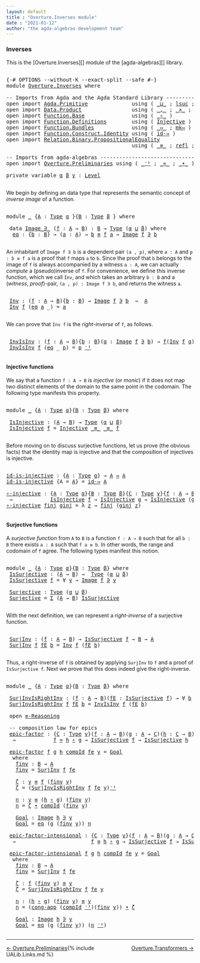 ```yaml
---
layout: default
title : "Overture.Inverses module"
date : "2021-01-12"
author: "the agda-algebras development team"
---
```


### <a id="inverses">Inverses</a>

This is the [Overture.Inverses][] module of the [agda-algebras][] library.
<pre class="Agda">

<a id="250" class="Symbol">{-#</a> <a id="254" class="Keyword">OPTIONS</a> <a id="262" class="Pragma">--without-K</a> <a id="274" class="Pragma">--exact-split</a> <a id="288" class="Pragma">--safe</a> <a id="295" class="Symbol">#-}</a>
<a id="299" class="Keyword">module</a> <a id="306" href="Overture.Inverses.html" class="Module">Overture.Inverses</a> <a id="324" class="Keyword">where</a>

<a id="331" class="Comment">-- Imports from Agda and the Agda Standard Library -------------------------------------------</a>
<a id="426" class="Keyword">open</a> <a id="431" class="Keyword">import</a> <a id="438" href="Agda.Primitive.html" class="Module">Agda.Primitive</a>              <a id="466" class="Keyword">using</a> <a id="472" class="Symbol">(</a> <a id="474" href="Agda.Primitive.html#810" class="Primitive Operator">_⊔_</a> <a id="478" class="Symbol">;</a> <a id="480" href="Agda.Primitive.html#780" class="Primitive">lsuc</a> <a id="485" class="Symbol">;</a> <a id="487" href="Agda.Primitive.html#597" class="Postulate">Level</a> <a id="493" class="Symbol">)</a> <a id="495" class="Keyword">renaming</a> <a id="504" class="Symbol">(</a> <a id="506" href="Agda.Primitive.html#326" class="Primitive">Set</a> <a id="510" class="Symbol">to</a> <a id="513" class="Primitive">Type</a> <a id="518" class="Symbol">)</a>
<a id="520" class="Keyword">open</a> <a id="525" class="Keyword">import</a> <a id="532" href="Data.Product.html" class="Module">Data.Product</a>                <a id="560" class="Keyword">using</a> <a id="566" class="Symbol">(</a> <a id="568" href="Agda.Builtin.Sigma.html#236" class="InductiveConstructor Operator">_,_</a> <a id="572" class="Symbol">;</a> <a id="574" href="Data.Product.html#1167" class="Function Operator">_×_</a> <a id="578" class="Symbol">;</a> <a id="580" href="Agda.Builtin.Sigma.html#166" class="Record">Σ</a> <a id="582" class="Symbol">)</a>
<a id="584" class="Keyword">open</a> <a id="589" class="Keyword">import</a> <a id="596" href="Function.Base.html" class="Module">Function.Base</a>               <a id="624" class="Keyword">using</a> <a id="630" class="Symbol">(</a> <a id="632" href="Function.Base.html#1031" class="Function Operator">_∘_</a> <a id="636" class="Symbol">)</a>
<a id="638" class="Keyword">open</a> <a id="643" class="Keyword">import</a> <a id="650" href="Function.Definitions.html" class="Module">Function.Definitions</a>        <a id="678" class="Keyword">using</a> <a id="684" class="Symbol">(</a> <a id="686" href="Function.Definitions.html#889" class="Function">Injective</a> <a id="696" class="Symbol">)</a>
<a id="698" class="Keyword">open</a> <a id="703" class="Keyword">import</a> <a id="710" href="Function.Bundles.html" class="Module">Function.Bundles</a>            <a id="738" class="Keyword">using</a> <a id="744" class="Symbol">(</a> <a id="746" href="Function.Bundles.html#8289" class="Function Operator">_↣_</a> <a id="750" class="Symbol">;</a> <a id="752" href="Function.Bundles.html#9178" class="Function">mk↣</a> <a id="756" class="Symbol">)</a>
<a id="758" class="Keyword">open</a> <a id="763" class="Keyword">import</a> <a id="770" href="Function.Construct.Identity.html" class="Module">Function.Construct.Identity</a> <a id="798" class="Keyword">using</a> <a id="804" class="Symbol">(</a> <a id="806" href="Function.Construct.Identity.html#3966" class="Function">id-↣</a> <a id="811" class="Symbol">)</a>
<a id="813" class="Keyword">open</a> <a id="818" class="Keyword">import</a> <a id="825" href="Relation.Binary.PropositionalEquality.html" class="Module">Relation.Binary.PropositionalEquality</a>
                                        <a id="903" class="Keyword">using</a> <a id="909" class="Symbol">(</a> <a id="911" href="Agda.Builtin.Equality.html#151" class="Datatype Operator">_≡_</a> <a id="915" class="Symbol">;</a> <a id="917" href="Agda.Builtin.Equality.html#208" class="InductiveConstructor">refl</a> <a id="922" class="Symbol">;</a> <a id="924" class="Keyword">module</a> <a id="931" href="Relation.Binary.PropositionalEquality.Core.html#2708" class="Module">≡-Reasoning</a> <a id="943" class="Symbol">;</a> <a id="945" href="Relation.Binary.PropositionalEquality.Core.html#1461" class="Function">cong-app</a> <a id="954" class="Symbol">)</a>

<a id="957" class="Comment">-- Imports from agda-algebras ----------------------------------------------------------------</a>
<a id="1052" class="Keyword">open</a> <a id="1057" class="Keyword">import</a> <a id="1064" href="Overture.Preliminaries.html" class="Module">Overture.Preliminaries</a> <a id="1087" class="Keyword">using</a> <a id="1093" class="Symbol">(</a> <a id="1095" href="Overture.Preliminaries.html#5082" class="Function Operator">_⁻¹</a> <a id="1099" class="Symbol">;</a> <a id="1101" href="Overture.Preliminaries.html#9541" class="Function Operator">_≈_</a> <a id="1105" class="Symbol">;</a> <a id="1107" href="Overture.Preliminaries.html#5406" class="Function Operator">_∙_</a> <a id="1111" class="Symbol">)</a>

<a id="1114" class="Keyword">private</a> <a id="1122" class="Keyword">variable</a> <a id="1131" href="Overture.Inverses.html#1131" class="Generalizable">α</a> <a id="1133" href="Overture.Inverses.html#1133" class="Generalizable">β</a> <a id="1135" href="Overture.Inverses.html#1135" class="Generalizable">γ</a> <a id="1137" class="Symbol">:</a> <a id="1139" href="Agda.Primitive.html#597" class="Postulate">Level</a>

</pre>
We begin by defining an data type that represents the semantic concept of *inverse image* of a function.
<pre class="Agda">

<a id="1276" class="Keyword">module</a> <a id="1283" href="Overture.Inverses.html#1283" class="Module">_</a> <a id="1285" class="Symbol">{</a><a id="1286" href="Overture.Inverses.html#1286" class="Bound">A</a> <a id="1288" class="Symbol">:</a> <a id="1290" href="Overture.Inverses.html#513" class="Primitive">Type</a> <a id="1295" href="Overture.Inverses.html#1131" class="Generalizable">α</a> <a id="1297" class="Symbol">}{</a><a id="1299" href="Overture.Inverses.html#1299" class="Bound">B</a> <a id="1301" class="Symbol">:</a> <a id="1303" href="Overture.Inverses.html#513" class="Primitive">Type</a> <a id="1308" href="Overture.Inverses.html#1133" class="Generalizable">β</a> <a id="1310" class="Symbol">}</a> <a id="1312" class="Keyword">where</a>

 <a id="1320" class="Keyword">data</a> <a id="1325" href="Overture.Inverses.html#1325" class="Datatype Operator">Image_∋_</a> <a id="1334" class="Symbol">(</a><a id="1335" href="Overture.Inverses.html#1335" class="Bound">f</a> <a id="1337" class="Symbol">:</a> <a id="1339" href="Overture.Inverses.html#1286" class="Bound">A</a> <a id="1341" class="Symbol">→</a> <a id="1343" href="Overture.Inverses.html#1299" class="Bound">B</a><a id="1344" class="Symbol">)</a> <a id="1346" class="Symbol">:</a> <a id="1348" href="Overture.Inverses.html#1299" class="Bound">B</a> <a id="1350" class="Symbol">→</a> <a id="1352" href="Overture.Inverses.html#513" class="Primitive">Type</a> <a id="1357" class="Symbol">(</a><a id="1358" href="Overture.Inverses.html#1295" class="Bound">α</a> <a id="1360" href="Agda.Primitive.html#810" class="Primitive Operator">⊔</a> <a id="1362" href="Overture.Inverses.html#1308" class="Bound">β</a><a id="1363" class="Symbol">)</a> <a id="1365" class="Keyword">where</a>
  <a id="1373" href="Overture.Inverses.html#1373" class="InductiveConstructor">eq</a> <a id="1376" class="Symbol">:</a> <a id="1378" class="Symbol">{</a><a id="1379" href="Overture.Inverses.html#1379" class="Bound">b</a> <a id="1381" class="Symbol">:</a> <a id="1383" href="Overture.Inverses.html#1299" class="Bound">B</a><a id="1384" class="Symbol">}</a> <a id="1386" class="Symbol">→</a> <a id="1388" class="Symbol">(</a><a id="1389" href="Overture.Inverses.html#1389" class="Bound">a</a> <a id="1391" class="Symbol">:</a> <a id="1393" href="Overture.Inverses.html#1286" class="Bound">A</a><a id="1394" class="Symbol">)</a> <a id="1396" class="Symbol">→</a> <a id="1398" href="Overture.Inverses.html#1379" class="Bound">b</a> <a id="1400" href="Agda.Builtin.Equality.html#151" class="Datatype Operator">≡</a> <a id="1402" href="Overture.Inverses.html#1335" class="Bound">f</a> <a id="1404" href="Overture.Inverses.html#1389" class="Bound">a</a> <a id="1406" class="Symbol">→</a> <a id="1408" href="Overture.Inverses.html#1325" class="Datatype Operator">Image</a> <a id="1414" href="Overture.Inverses.html#1335" class="Bound">f</a> <a id="1416" href="Overture.Inverses.html#1325" class="Datatype Operator">∋</a> <a id="1418" href="Overture.Inverses.html#1379" class="Bound">b</a>

</pre>
An inhabitant of `Image f ∋ b` is a dependent pair `(a , p)`, where `a : A` and `p : b ≡ f a` is a proof that `f` maps `a` to `b`.  Since the proof that `b` belongs to the image of `f` is always accompanied by a witness `a : A`, we can actually *compute* a (pseudo)inverse of `f`. For convenience, we define this inverse function, which we call `Inv`, and which takes an arbitrary `b : B` and a (*witness*, *proof*)-pair, `(a , p) : Image f ∋ b`, and returns the witness `a`.
<pre class="Agda">

 <a id="1923" href="Overture.Inverses.html#1923" class="Function">Inv</a> <a id="1927" class="Symbol">:</a> <a id="1929" class="Symbol">(</a><a id="1930" href="Overture.Inverses.html#1930" class="Bound">f</a> <a id="1932" class="Symbol">:</a> <a id="1934" href="Overture.Inverses.html#1286" class="Bound">A</a> <a id="1936" class="Symbol">→</a> <a id="1938" href="Overture.Inverses.html#1299" class="Bound">B</a><a id="1939" class="Symbol">){</a><a id="1941" href="Overture.Inverses.html#1941" class="Bound">b</a> <a id="1943" class="Symbol">:</a> <a id="1945" href="Overture.Inverses.html#1299" class="Bound">B</a><a id="1946" class="Symbol">}</a> <a id="1948" class="Symbol">→</a> <a id="1950" href="Overture.Inverses.html#1325" class="Datatype Operator">Image</a> <a id="1956" href="Overture.Inverses.html#1930" class="Bound">f</a> <a id="1958" href="Overture.Inverses.html#1325" class="Datatype Operator">∋</a> <a id="1960" href="Overture.Inverses.html#1941" class="Bound">b</a>  <a id="1963" class="Symbol">→</a>  <a id="1966" href="Overture.Inverses.html#1286" class="Bound">A</a>
 <a id="1969" href="Overture.Inverses.html#1923" class="Function">Inv</a> <a id="1973" href="Overture.Inverses.html#1973" class="Bound">f</a> <a id="1975" class="Symbol">(</a><a id="1976" href="Overture.Inverses.html#1373" class="InductiveConstructor">eq</a> <a id="1979" href="Overture.Inverses.html#1979" class="Bound">a</a> <a id="1981" class="Symbol">_)</a> <a id="1984" class="Symbol">=</a> <a id="1986" href="Overture.Inverses.html#1979" class="Bound">a</a>

</pre>
We can prove that `Inv f` is the *right-inverse* of `f`, as follows.
<pre class="Agda">

 <a id="2084" href="Overture.Inverses.html#2084" class="Function">InvIsInv</a> <a id="2093" class="Symbol">:</a> <a id="2095" class="Symbol">(</a><a id="2096" href="Overture.Inverses.html#2096" class="Bound">f</a> <a id="2098" class="Symbol">:</a> <a id="2100" href="Overture.Inverses.html#1286" class="Bound">A</a> <a id="2102" class="Symbol">→</a> <a id="2104" href="Overture.Inverses.html#1299" class="Bound">B</a><a id="2105" class="Symbol">){</a><a id="2107" href="Overture.Inverses.html#2107" class="Bound">b</a> <a id="2109" class="Symbol">:</a> <a id="2111" href="Overture.Inverses.html#1299" class="Bound">B</a><a id="2112" class="Symbol">}(</a><a id="2114" href="Overture.Inverses.html#2114" class="Bound">q</a> <a id="2116" class="Symbol">:</a> <a id="2118" href="Overture.Inverses.html#1325" class="Datatype Operator">Image</a> <a id="2124" href="Overture.Inverses.html#2096" class="Bound">f</a> <a id="2126" href="Overture.Inverses.html#1325" class="Datatype Operator">∋</a> <a id="2128" href="Overture.Inverses.html#2107" class="Bound">b</a><a id="2129" class="Symbol">)</a> <a id="2131" class="Symbol">→</a> <a id="2133" href="Overture.Inverses.html#2096" class="Bound">f</a><a id="2134" class="Symbol">(</a><a id="2135" href="Overture.Inverses.html#1923" class="Function">Inv</a> <a id="2139" href="Overture.Inverses.html#2096" class="Bound">f</a> <a id="2141" href="Overture.Inverses.html#2114" class="Bound">q</a><a id="2142" class="Symbol">)</a> <a id="2144" href="Agda.Builtin.Equality.html#151" class="Datatype Operator">≡</a> <a id="2146" href="Overture.Inverses.html#2107" class="Bound">b</a>
 <a id="2149" href="Overture.Inverses.html#2084" class="Function">InvIsInv</a> <a id="2158" href="Overture.Inverses.html#2158" class="Bound">f</a> <a id="2160" class="Symbol">(</a><a id="2161" href="Overture.Inverses.html#1373" class="InductiveConstructor">eq</a> <a id="2164" class="Symbol">_</a> <a id="2166" href="Overture.Inverses.html#2166" class="Bound">p</a><a id="2167" class="Symbol">)</a> <a id="2169" class="Symbol">=</a> <a id="2171" href="Overture.Inverses.html#2166" class="Bound">p</a> <a id="2173" href="Overture.Preliminaries.html#5082" class="Function Operator">⁻¹</a>

</pre>


#### <a id="injective-functions">Injective functions</a>

We say that a function `f : A → B` is *injective* (or *monic*) if it does not map two distinct elements of the domain to the same point in the codomain. The following type manifests this property.
<pre class="Agda">

<a id="2459" class="Keyword">module</a> <a id="2466" href="Overture.Inverses.html#2466" class="Module">_</a> <a id="2468" class="Symbol">{</a><a id="2469" href="Overture.Inverses.html#2469" class="Bound">A</a> <a id="2471" class="Symbol">:</a> <a id="2473" href="Overture.Inverses.html#513" class="Primitive">Type</a> <a id="2478" href="Overture.Inverses.html#1131" class="Generalizable">α</a><a id="2479" class="Symbol">}{</a><a id="2481" href="Overture.Inverses.html#2481" class="Bound">B</a> <a id="2483" class="Symbol">:</a> <a id="2485" href="Overture.Inverses.html#513" class="Primitive">Type</a> <a id="2490" href="Overture.Inverses.html#1133" class="Generalizable">β</a><a id="2491" class="Symbol">}</a> <a id="2493" class="Keyword">where</a>

 <a id="2501" href="Overture.Inverses.html#2501" class="Function">IsInjective</a> <a id="2513" class="Symbol">:</a> <a id="2515" class="Symbol">(</a><a id="2516" href="Overture.Inverses.html#2469" class="Bound">A</a> <a id="2518" class="Symbol">→</a> <a id="2520" href="Overture.Inverses.html#2481" class="Bound">B</a><a id="2521" class="Symbol">)</a> <a id="2523" class="Symbol">→</a> <a id="2525" href="Overture.Inverses.html#513" class="Primitive">Type</a> <a id="2530" class="Symbol">(</a><a id="2531" href="Overture.Inverses.html#2478" class="Bound">α</a> <a id="2533" href="Agda.Primitive.html#810" class="Primitive Operator">⊔</a> <a id="2535" href="Overture.Inverses.html#2490" class="Bound">β</a><a id="2536" class="Symbol">)</a>
 <a id="2539" href="Overture.Inverses.html#2501" class="Function">IsInjective</a> <a id="2551" href="Overture.Inverses.html#2551" class="Bound">f</a> <a id="2553" class="Symbol">=</a> <a id="2555" href="Function.Definitions.html#889" class="Function">Injective</a> <a id="2565" href="Agda.Builtin.Equality.html#151" class="Datatype Operator">_≡_</a> <a id="2569" href="Agda.Builtin.Equality.html#151" class="Datatype Operator">_≡_</a> <a id="2573" href="Overture.Inverses.html#2551" class="Bound">f</a>

</pre>
Before moving on to discuss surjective functions, let us prove (the obvious facts) that the identity map is injective and that the composition of injectives is injective.
<pre class="Agda">

<a id="id-is-injective"></a><a id="2772" href="Overture.Inverses.html#2772" class="Function">id-is-injective</a> <a id="2788" class="Symbol">:</a> <a id="2790" class="Symbol">{</a><a id="2791" href="Overture.Inverses.html#2791" class="Bound">A</a> <a id="2793" class="Symbol">:</a> <a id="2795" href="Overture.Inverses.html#513" class="Primitive">Type</a> <a id="2800" href="Overture.Inverses.html#1131" class="Generalizable">α</a><a id="2801" class="Symbol">}</a> <a id="2803" class="Symbol">→</a> <a id="2805" href="Overture.Inverses.html#2791" class="Bound">A</a> <a id="2807" href="Function.Bundles.html#8289" class="Function Operator">↣</a> <a id="2809" href="Overture.Inverses.html#2791" class="Bound">A</a>
<a id="2811" href="Overture.Inverses.html#2772" class="Function">id-is-injective</a> <a id="2827" class="Symbol">{</a><a id="2828" class="Argument">A</a> <a id="2830" class="Symbol">=</a> <a id="2832" href="Overture.Inverses.html#2832" class="Bound">A</a><a id="2833" class="Symbol">}</a> <a id="2835" class="Symbol">=</a> <a id="2837" href="Function.Construct.Identity.html#3966" class="Function">id-↣</a> <a id="2842" href="Overture.Inverses.html#2832" class="Bound">A</a>

<a id="∘-injective"></a><a id="2845" href="Overture.Inverses.html#2845" class="Function">∘-injective</a> <a id="2857" class="Symbol">:</a> <a id="2859" class="Symbol">{</a><a id="2860" href="Overture.Inverses.html#2860" class="Bound">A</a> <a id="2862" class="Symbol">:</a> <a id="2864" href="Overture.Inverses.html#513" class="Primitive">Type</a> <a id="2869" href="Overture.Inverses.html#1131" class="Generalizable">α</a><a id="2870" class="Symbol">}{</a><a id="2872" href="Overture.Inverses.html#2872" class="Bound">B</a> <a id="2874" class="Symbol">:</a> <a id="2876" href="Overture.Inverses.html#513" class="Primitive">Type</a> <a id="2881" href="Overture.Inverses.html#1133" class="Generalizable">β</a><a id="2882" class="Symbol">}{</a><a id="2884" href="Overture.Inverses.html#2884" class="Bound">C</a> <a id="2886" class="Symbol">:</a> <a id="2888" href="Overture.Inverses.html#513" class="Primitive">Type</a> <a id="2893" href="Overture.Inverses.html#1135" class="Generalizable">γ</a><a id="2894" class="Symbol">}{</a><a id="2896" href="Overture.Inverses.html#2896" class="Bound">f</a> <a id="2898" class="Symbol">:</a> <a id="2900" href="Overture.Inverses.html#2860" class="Bound">A</a> <a id="2902" class="Symbol">→</a> <a id="2904" href="Overture.Inverses.html#2872" class="Bound">B</a><a id="2905" class="Symbol">}{</a><a id="2907" href="Overture.Inverses.html#2907" class="Bound">g</a> <a id="2909" class="Symbol">:</a> <a id="2911" href="Overture.Inverses.html#2872" class="Bound">B</a> <a id="2913" class="Symbol">→</a> <a id="2915" href="Overture.Inverses.html#2884" class="Bound">C</a><a id="2916" class="Symbol">}</a>
 <a id="2919" class="Symbol">→</a>            <a id="2932" href="Overture.Inverses.html#2501" class="Function">IsInjective</a> <a id="2944" href="Overture.Inverses.html#2896" class="Bound">f</a> <a id="2946" class="Symbol">→</a> <a id="2948" href="Overture.Inverses.html#2501" class="Function">IsInjective</a> <a id="2960" href="Overture.Inverses.html#2907" class="Bound">g</a> <a id="2962" class="Symbol">→</a> <a id="2964" href="Overture.Inverses.html#2501" class="Function">IsInjective</a> <a id="2976" class="Symbol">(</a><a id="2977" href="Overture.Inverses.html#2907" class="Bound">g</a> <a id="2979" href="Function.Base.html#1031" class="Function Operator">∘</a> <a id="2981" href="Overture.Inverses.html#2896" class="Bound">f</a><a id="2982" class="Symbol">)</a>
<a id="2984" href="Overture.Inverses.html#2845" class="Function">∘-injective</a> <a id="2996" href="Overture.Inverses.html#2996" class="Bound">finj</a> <a id="3001" href="Overture.Inverses.html#3001" class="Bound">ginj</a> <a id="3006" class="Symbol">=</a> <a id="3008" class="Symbol">λ</a> <a id="3010" href="Overture.Inverses.html#3010" class="Bound">z</a> <a id="3012" class="Symbol">→</a> <a id="3014" href="Overture.Inverses.html#2996" class="Bound">finj</a> <a id="3019" class="Symbol">(</a><a id="3020" href="Overture.Inverses.html#3001" class="Bound">ginj</a> <a id="3025" href="Overture.Inverses.html#3010" class="Bound">z</a><a id="3026" class="Symbol">)</a>

</pre>



#### <a id="epics">Surjective functions</a>

A *surjective function* from `A` to `B` is a function `f : A → B` such that for all `b : B` there exists `a : A` such that `f a ≡ b`.  In other words, the range and codomain of `f` agree.  The following types manifest this notion.
<pre class="Agda">

<a id="3333" class="Keyword">module</a> <a id="3340" href="Overture.Inverses.html#3340" class="Module">_</a> <a id="3342" class="Symbol">{</a><a id="3343" href="Overture.Inverses.html#3343" class="Bound">A</a> <a id="3345" class="Symbol">:</a> <a id="3347" href="Overture.Inverses.html#513" class="Primitive">Type</a> <a id="3352" href="Overture.Inverses.html#1131" class="Generalizable">α</a><a id="3353" class="Symbol">}{</a><a id="3355" href="Overture.Inverses.html#3355" class="Bound">B</a> <a id="3357" class="Symbol">:</a> <a id="3359" href="Overture.Inverses.html#513" class="Primitive">Type</a> <a id="3364" href="Overture.Inverses.html#1133" class="Generalizable">β</a><a id="3365" class="Symbol">}</a> <a id="3367" class="Keyword">where</a>
 <a id="3374" href="Overture.Inverses.html#3374" class="Function">IsSurjective</a> <a id="3387" class="Symbol">:</a> <a id="3389" class="Symbol">(</a><a id="3390" href="Overture.Inverses.html#3343" class="Bound">A</a> <a id="3392" class="Symbol">→</a> <a id="3394" href="Overture.Inverses.html#3355" class="Bound">B</a><a id="3395" class="Symbol">)</a> <a id="3397" class="Symbol">→</a>  <a id="3400" href="Overture.Inverses.html#513" class="Primitive">Type</a> <a id="3405" class="Symbol">(</a><a id="3406" href="Overture.Inverses.html#3352" class="Bound">α</a> <a id="3408" href="Agda.Primitive.html#810" class="Primitive Operator">⊔</a> <a id="3410" href="Overture.Inverses.html#3364" class="Bound">β</a><a id="3411" class="Symbol">)</a>
 <a id="3414" href="Overture.Inverses.html#3374" class="Function">IsSurjective</a> <a id="3427" href="Overture.Inverses.html#3427" class="Bound">f</a> <a id="3429" class="Symbol">=</a> <a id="3431" class="Symbol">∀</a> <a id="3433" href="Overture.Inverses.html#3433" class="Bound">y</a> <a id="3435" class="Symbol">→</a> <a id="3437" href="Overture.Inverses.html#1325" class="Datatype Operator">Image</a> <a id="3443" href="Overture.Inverses.html#3427" class="Bound">f</a> <a id="3445" href="Overture.Inverses.html#1325" class="Datatype Operator">∋</a> <a id="3447" href="Overture.Inverses.html#3433" class="Bound">y</a>

 <a id="3451" href="Overture.Inverses.html#3451" class="Function">Surjective</a> <a id="3462" class="Symbol">:</a> <a id="3464" href="Overture.Inverses.html#513" class="Primitive">Type</a> <a id="3469" class="Symbol">(</a><a id="3470" href="Overture.Inverses.html#3352" class="Bound">α</a> <a id="3472" href="Agda.Primitive.html#810" class="Primitive Operator">⊔</a> <a id="3474" href="Overture.Inverses.html#3364" class="Bound">β</a><a id="3475" class="Symbol">)</a>
 <a id="3478" href="Overture.Inverses.html#3451" class="Function">Surjective</a> <a id="3489" class="Symbol">=</a> <a id="3491" href="Agda.Builtin.Sigma.html#166" class="Record">Σ</a> <a id="3493" class="Symbol">(</a><a id="3494" href="Overture.Inverses.html#3343" class="Bound">A</a> <a id="3496" class="Symbol">→</a> <a id="3498" href="Overture.Inverses.html#3355" class="Bound">B</a><a id="3499" class="Symbol">)</a> <a id="3501" href="Overture.Inverses.html#3374" class="Function">IsSurjective</a>

</pre>
With the next definition, we can represent a *right-inverse* of a surjective function.
<pre class="Agda">

 <a id="3628" href="Overture.Inverses.html#3628" class="Function">SurjInv</a> <a id="3636" class="Symbol">:</a> <a id="3638" class="Symbol">(</a><a id="3639" href="Overture.Inverses.html#3639" class="Bound">f</a> <a id="3641" class="Symbol">:</a> <a id="3643" href="Overture.Inverses.html#3343" class="Bound">A</a> <a id="3645" class="Symbol">→</a> <a id="3647" href="Overture.Inverses.html#3355" class="Bound">B</a><a id="3648" class="Symbol">)</a> <a id="3650" class="Symbol">→</a> <a id="3652" href="Overture.Inverses.html#3374" class="Function">IsSurjective</a> <a id="3665" href="Overture.Inverses.html#3639" class="Bound">f</a> <a id="3667" class="Symbol">→</a> <a id="3669" href="Overture.Inverses.html#3355" class="Bound">B</a> <a id="3671" class="Symbol">→</a> <a id="3673" href="Overture.Inverses.html#3343" class="Bound">A</a>
 <a id="3676" href="Overture.Inverses.html#3628" class="Function">SurjInv</a> <a id="3684" href="Overture.Inverses.html#3684" class="Bound">f</a> <a id="3686" href="Overture.Inverses.html#3686" class="Bound">fE</a> <a id="3689" href="Overture.Inverses.html#3689" class="Bound">b</a> <a id="3691" class="Symbol">=</a> <a id="3693" href="Overture.Inverses.html#1923" class="Function">Inv</a> <a id="3697" href="Overture.Inverses.html#3684" class="Bound">f</a> <a id="3699" class="Symbol">(</a><a id="3700" href="Overture.Inverses.html#3686" class="Bound">fE</a> <a id="3703" href="Overture.Inverses.html#3689" class="Bound">b</a><a id="3704" class="Symbol">)</a>

</pre>
Thus, a right-inverse of `f` is obtained by applying `SurjInv` to `f` and a proof of `IsSurjective f`.  Next we prove that this does indeed give the right-inverse.
<pre class="Agda">

<a id="3896" class="Keyword">module</a> <a id="3903" href="Overture.Inverses.html#3903" class="Module">_</a> <a id="3905" class="Symbol">{</a><a id="3906" href="Overture.Inverses.html#3906" class="Bound">A</a> <a id="3908" class="Symbol">:</a> <a id="3910" href="Overture.Inverses.html#513" class="Primitive">Type</a> <a id="3915" href="Overture.Inverses.html#1131" class="Generalizable">α</a><a id="3916" class="Symbol">}{</a><a id="3918" href="Overture.Inverses.html#3918" class="Bound">B</a> <a id="3920" class="Symbol">:</a> <a id="3922" href="Overture.Inverses.html#513" class="Primitive">Type</a> <a id="3927" href="Overture.Inverses.html#1133" class="Generalizable">β</a><a id="3928" class="Symbol">}</a> <a id="3930" class="Keyword">where</a>

 <a id="3938" href="Overture.Inverses.html#3938" class="Function">SurjInvIsRightInv</a> <a id="3956" class="Symbol">:</a> <a id="3958" class="Symbol">(</a><a id="3959" href="Overture.Inverses.html#3959" class="Bound">f</a> <a id="3961" class="Symbol">:</a> <a id="3963" href="Overture.Inverses.html#3906" class="Bound">A</a> <a id="3965" class="Symbol">→</a> <a id="3967" href="Overture.Inverses.html#3918" class="Bound">B</a><a id="3968" class="Symbol">)(</a><a id="3970" href="Overture.Inverses.html#3970" class="Bound">fE</a> <a id="3973" class="Symbol">:</a> <a id="3975" href="Overture.Inverses.html#3374" class="Function">IsSurjective</a> <a id="3988" href="Overture.Inverses.html#3959" class="Bound">f</a><a id="3989" class="Symbol">)</a> <a id="3991" class="Symbol">→</a> <a id="3993" class="Symbol">∀</a> <a id="3995" href="Overture.Inverses.html#3995" class="Bound">b</a> <a id="3997" class="Symbol">→</a> <a id="3999" href="Overture.Inverses.html#3959" class="Bound">f</a> <a id="4001" class="Symbol">((</a><a id="4003" href="Overture.Inverses.html#3628" class="Function">SurjInv</a> <a id="4011" href="Overture.Inverses.html#3959" class="Bound">f</a> <a id="4013" href="Overture.Inverses.html#3970" class="Bound">fE</a><a id="4015" class="Symbol">)</a> <a id="4017" href="Overture.Inverses.html#3995" class="Bound">b</a><a id="4018" class="Symbol">)</a> <a id="4020" href="Agda.Builtin.Equality.html#151" class="Datatype Operator">≡</a> <a id="4022" href="Overture.Inverses.html#3995" class="Bound">b</a>
 <a id="4025" href="Overture.Inverses.html#3938" class="Function">SurjInvIsRightInv</a> <a id="4043" href="Overture.Inverses.html#4043" class="Bound">f</a> <a id="4045" href="Overture.Inverses.html#4045" class="Bound">fE</a> <a id="4048" href="Overture.Inverses.html#4048" class="Bound">b</a> <a id="4050" class="Symbol">=</a> <a id="4052" href="Overture.Inverses.html#2084" class="Function">InvIsInv</a> <a id="4061" href="Overture.Inverses.html#4043" class="Bound">f</a> <a id="4063" class="Symbol">(</a><a id="4064" href="Overture.Inverses.html#4045" class="Bound">fE</a> <a id="4067" href="Overture.Inverses.html#4048" class="Bound">b</a><a id="4068" class="Symbol">)</a>

 <a id="4072" class="Keyword">open</a> <a id="4077" href="Relation.Binary.PropositionalEquality.Core.html#2708" class="Module">≡-Reasoning</a>

 <a id="4091" class="Comment">-- composition law for epics</a>
 <a id="4121" href="Overture.Inverses.html#4121" class="Function">epic-factor</a> <a id="4133" class="Symbol">:</a> <a id="4135" class="Symbol">{</a><a id="4136" href="Overture.Inverses.html#4136" class="Bound">C</a> <a id="4138" class="Symbol">:</a> <a id="4140" href="Overture.Inverses.html#513" class="Primitive">Type</a> <a id="4145" href="Overture.Inverses.html#1135" class="Generalizable">γ</a><a id="4146" class="Symbol">}(</a><a id="4148" href="Overture.Inverses.html#4148" class="Bound">f</a> <a id="4150" class="Symbol">:</a> <a id="4152" href="Overture.Inverses.html#3906" class="Bound">A</a> <a id="4154" class="Symbol">→</a> <a id="4156" href="Overture.Inverses.html#3918" class="Bound">B</a><a id="4157" class="Symbol">)(</a><a id="4159" href="Overture.Inverses.html#4159" class="Bound">g</a> <a id="4161" class="Symbol">:</a> <a id="4163" href="Overture.Inverses.html#3906" class="Bound">A</a> <a id="4165" class="Symbol">→</a> <a id="4167" href="Overture.Inverses.html#4136" class="Bound">C</a><a id="4168" class="Symbol">)(</a><a id="4170" href="Overture.Inverses.html#4170" class="Bound">h</a> <a id="4172" class="Symbol">:</a> <a id="4174" href="Overture.Inverses.html#4136" class="Bound">C</a> <a id="4176" class="Symbol">→</a> <a id="4178" href="Overture.Inverses.html#3918" class="Bound">B</a><a id="4179" class="Symbol">)</a>
  <a id="4183" class="Symbol">→</a>            <a id="4196" href="Overture.Inverses.html#4148" class="Bound">f</a> <a id="4198" href="Overture.Preliminaries.html#9541" class="Function Operator">≈</a> <a id="4200" href="Overture.Inverses.html#4170" class="Bound">h</a> <a id="4202" href="Function.Base.html#1031" class="Function Operator">∘</a> <a id="4204" href="Overture.Inverses.html#4159" class="Bound">g</a> <a id="4206" class="Symbol">→</a> <a id="4208" href="Overture.Inverses.html#3374" class="Function">IsSurjective</a> <a id="4221" href="Overture.Inverses.html#4148" class="Bound">f</a> <a id="4223" class="Symbol">→</a> <a id="4225" href="Overture.Inverses.html#3374" class="Function">IsSurjective</a> <a id="4238" href="Overture.Inverses.html#4170" class="Bound">h</a>

 <a id="4242" href="Overture.Inverses.html#4121" class="Function">epic-factor</a> <a id="4254" href="Overture.Inverses.html#4254" class="Bound">f</a> <a id="4256" href="Overture.Inverses.html#4256" class="Bound">g</a> <a id="4258" href="Overture.Inverses.html#4258" class="Bound">h</a> <a id="4260" href="Overture.Inverses.html#4260" class="Bound">compId</a> <a id="4267" href="Overture.Inverses.html#4267" class="Bound">fe</a> <a id="4270" href="Overture.Inverses.html#4270" class="Bound">y</a> <a id="4272" class="Symbol">=</a> <a id="4274" href="Overture.Inverses.html#4445" class="Function">Goal</a>
  <a id="4281" class="Keyword">where</a>
   <a id="4290" href="Overture.Inverses.html#4290" class="Function">finv</a> <a id="4295" class="Symbol">:</a> <a id="4297" href="Overture.Inverses.html#3918" class="Bound">B</a> <a id="4299" class="Symbol">→</a> <a id="4301" href="Overture.Inverses.html#3906" class="Bound">A</a>
   <a id="4306" href="Overture.Inverses.html#4290" class="Function">finv</a> <a id="4311" class="Symbol">=</a> <a id="4313" href="Overture.Inverses.html#3628" class="Function">SurjInv</a> <a id="4321" href="Overture.Inverses.html#4254" class="Bound">f</a> <a id="4323" href="Overture.Inverses.html#4267" class="Bound">fe</a>

   <a id="4330" href="Overture.Inverses.html#4330" class="Function">ζ</a> <a id="4332" class="Symbol">:</a> <a id="4334" href="Overture.Inverses.html#4270" class="Bound">y</a> <a id="4336" href="Agda.Builtin.Equality.html#151" class="Datatype Operator">≡</a> <a id="4338" href="Overture.Inverses.html#4254" class="Bound">f</a> <a id="4340" class="Symbol">(</a><a id="4341" href="Overture.Inverses.html#4290" class="Function">finv</a> <a id="4346" href="Overture.Inverses.html#4270" class="Bound">y</a><a id="4347" class="Symbol">)</a>
   <a id="4352" href="Overture.Inverses.html#4330" class="Function">ζ</a> <a id="4354" class="Symbol">=</a> <a id="4356" class="Symbol">(</a><a id="4357" href="Overture.Inverses.html#3938" class="Function">SurjInvIsRightInv</a> <a id="4375" href="Overture.Inverses.html#4254" class="Bound">f</a> <a id="4377" href="Overture.Inverses.html#4267" class="Bound">fe</a> <a id="4380" href="Overture.Inverses.html#4270" class="Bound">y</a><a id="4381" class="Symbol">)</a><a id="4382" href="Overture.Preliminaries.html#5082" class="Function Operator">⁻¹</a>

   <a id="4389" href="Overture.Inverses.html#4389" class="Function">η</a> <a id="4391" class="Symbol">:</a> <a id="4393" href="Overture.Inverses.html#4270" class="Bound">y</a> <a id="4395" href="Agda.Builtin.Equality.html#151" class="Datatype Operator">≡</a> <a id="4397" class="Symbol">(</a><a id="4398" href="Overture.Inverses.html#4258" class="Bound">h</a> <a id="4400" href="Function.Base.html#1031" class="Function Operator">∘</a> <a id="4402" href="Overture.Inverses.html#4256" class="Bound">g</a><a id="4403" class="Symbol">)</a> <a id="4405" class="Symbol">(</a><a id="4406" href="Overture.Inverses.html#4290" class="Function">finv</a> <a id="4411" href="Overture.Inverses.html#4270" class="Bound">y</a><a id="4412" class="Symbol">)</a>
   <a id="4417" href="Overture.Inverses.html#4389" class="Function">η</a> <a id="4419" class="Symbol">=</a> <a id="4421" href="Overture.Inverses.html#4330" class="Function">ζ</a> <a id="4423" href="Overture.Preliminaries.html#5406" class="Function Operator">∙</a> <a id="4425" href="Overture.Inverses.html#4260" class="Bound">compId</a> <a id="4432" class="Symbol">(</a><a id="4433" href="Overture.Inverses.html#4290" class="Function">finv</a> <a id="4438" href="Overture.Inverses.html#4270" class="Bound">y</a><a id="4439" class="Symbol">)</a>

   <a id="4445" href="Overture.Inverses.html#4445" class="Function">Goal</a> <a id="4450" class="Symbol">:</a> <a id="4452" href="Overture.Inverses.html#1325" class="Datatype Operator">Image</a> <a id="4458" href="Overture.Inverses.html#4258" class="Bound">h</a> <a id="4460" href="Overture.Inverses.html#1325" class="Datatype Operator">∋</a> <a id="4462" href="Overture.Inverses.html#4270" class="Bound">y</a>
   <a id="4467" href="Overture.Inverses.html#4445" class="Function">Goal</a> <a id="4472" class="Symbol">=</a> <a id="4474" href="Overture.Inverses.html#1373" class="InductiveConstructor">eq</a> <a id="4477" class="Symbol">(</a><a id="4478" href="Overture.Inverses.html#4256" class="Bound">g</a> <a id="4480" class="Symbol">(</a><a id="4481" href="Overture.Inverses.html#4290" class="Function">finv</a> <a id="4486" href="Overture.Inverses.html#4270" class="Bound">y</a><a id="4487" class="Symbol">))</a> <a id="4490" href="Overture.Inverses.html#4389" class="Function">η</a>

 <a id="4494" href="Overture.Inverses.html#4494" class="Function">epic-factor-intensional</a> <a id="4518" class="Symbol">:</a> <a id="4520" class="Symbol">{</a><a id="4521" href="Overture.Inverses.html#4521" class="Bound">C</a> <a id="4523" class="Symbol">:</a> <a id="4525" href="Overture.Inverses.html#513" class="Primitive">Type</a> <a id="4530" href="Overture.Inverses.html#1135" class="Generalizable">γ</a><a id="4531" class="Symbol">}(</a><a id="4533" href="Overture.Inverses.html#4533" class="Bound">f</a> <a id="4535" class="Symbol">:</a> <a id="4537" href="Overture.Inverses.html#3906" class="Bound">A</a> <a id="4539" class="Symbol">→</a> <a id="4541" href="Overture.Inverses.html#3918" class="Bound">B</a><a id="4542" class="Symbol">)(</a><a id="4544" href="Overture.Inverses.html#4544" class="Bound">g</a> <a id="4546" class="Symbol">:</a> <a id="4548" href="Overture.Inverses.html#3906" class="Bound">A</a> <a id="4550" class="Symbol">→</a> <a id="4552" href="Overture.Inverses.html#4521" class="Bound">C</a><a id="4553" class="Symbol">)(</a><a id="4555" href="Overture.Inverses.html#4555" class="Bound">h</a> <a id="4557" class="Symbol">:</a> <a id="4559" href="Overture.Inverses.html#4521" class="Bound">C</a> <a id="4561" class="Symbol">→</a> <a id="4563" href="Overture.Inverses.html#3918" class="Bound">B</a><a id="4564" class="Symbol">)</a>
  <a id="4568" class="Symbol">→</a>                        <a id="4593" href="Overture.Inverses.html#4533" class="Bound">f</a> <a id="4595" href="Agda.Builtin.Equality.html#151" class="Datatype Operator">≡</a> <a id="4597" href="Overture.Inverses.html#4555" class="Bound">h</a> <a id="4599" href="Function.Base.html#1031" class="Function Operator">∘</a> <a id="4601" href="Overture.Inverses.html#4544" class="Bound">g</a> <a id="4603" class="Symbol">→</a> <a id="4605" href="Overture.Inverses.html#3374" class="Function">IsSurjective</a> <a id="4618" href="Overture.Inverses.html#4533" class="Bound">f</a> <a id="4620" class="Symbol">→</a> <a id="4622" href="Overture.Inverses.html#3374" class="Function">IsSurjective</a> <a id="4635" href="Overture.Inverses.html#4555" class="Bound">h</a>

 <a id="4639" href="Overture.Inverses.html#4494" class="Function">epic-factor-intensional</a> <a id="4663" href="Overture.Inverses.html#4663" class="Bound">f</a> <a id="4665" href="Overture.Inverses.html#4665" class="Bound">g</a> <a id="4667" href="Overture.Inverses.html#4667" class="Bound">h</a> <a id="4669" href="Overture.Inverses.html#4669" class="Bound">compId</a> <a id="4676" href="Overture.Inverses.html#4676" class="Bound">fe</a> <a id="4679" href="Overture.Inverses.html#4679" class="Bound">y</a> <a id="4681" class="Symbol">=</a> <a id="4683" href="Overture.Inverses.html#4865" class="Function">Goal</a>
  <a id="4690" class="Keyword">where</a>
   <a id="4699" href="Overture.Inverses.html#4699" class="Function">finv</a> <a id="4704" class="Symbol">:</a> <a id="4706" href="Overture.Inverses.html#3918" class="Bound">B</a> <a id="4708" class="Symbol">→</a> <a id="4710" href="Overture.Inverses.html#3906" class="Bound">A</a>
   <a id="4715" href="Overture.Inverses.html#4699" class="Function">finv</a> <a id="4720" class="Symbol">=</a> <a id="4722" href="Overture.Inverses.html#3628" class="Function">SurjInv</a> <a id="4730" href="Overture.Inverses.html#4663" class="Bound">f</a> <a id="4732" href="Overture.Inverses.html#4676" class="Bound">fe</a>

   <a id="4739" href="Overture.Inverses.html#4739" class="Function">ζ</a> <a id="4741" class="Symbol">:</a> <a id="4743" href="Overture.Inverses.html#4663" class="Bound">f</a> <a id="4745" class="Symbol">(</a><a id="4746" href="Overture.Inverses.html#4699" class="Function">finv</a> <a id="4751" href="Overture.Inverses.html#4679" class="Bound">y</a><a id="4752" class="Symbol">)</a> <a id="4754" href="Agda.Builtin.Equality.html#151" class="Datatype Operator">≡</a> <a id="4756" href="Overture.Inverses.html#4679" class="Bound">y</a>
   <a id="4761" href="Overture.Inverses.html#4739" class="Function">ζ</a> <a id="4763" class="Symbol">=</a> <a id="4765" href="Overture.Inverses.html#3938" class="Function">SurjInvIsRightInv</a> <a id="4783" href="Overture.Inverses.html#4663" class="Bound">f</a> <a id="4785" href="Overture.Inverses.html#4676" class="Bound">fe</a> <a id="4788" href="Overture.Inverses.html#4679" class="Bound">y</a>

   <a id="4794" href="Overture.Inverses.html#4794" class="Function">η</a> <a id="4796" class="Symbol">:</a> <a id="4798" class="Symbol">(</a><a id="4799" href="Overture.Inverses.html#4667" class="Bound">h</a> <a id="4801" href="Function.Base.html#1031" class="Function Operator">∘</a> <a id="4803" href="Overture.Inverses.html#4665" class="Bound">g</a><a id="4804" class="Symbol">)</a> <a id="4806" class="Symbol">(</a><a id="4807" href="Overture.Inverses.html#4699" class="Function">finv</a> <a id="4812" href="Overture.Inverses.html#4679" class="Bound">y</a><a id="4813" class="Symbol">)</a> <a id="4815" href="Agda.Builtin.Equality.html#151" class="Datatype Operator">≡</a> <a id="4817" href="Overture.Inverses.html#4679" class="Bound">y</a>
   <a id="4822" href="Overture.Inverses.html#4794" class="Function">η</a> <a id="4824" class="Symbol">=</a> <a id="4826" class="Symbol">(</a><a id="4827" href="Relation.Binary.PropositionalEquality.Core.html#1461" class="Function">cong-app</a> <a id="4836" class="Symbol">(</a><a id="4837" href="Overture.Inverses.html#4669" class="Bound">compId</a> <a id="4844" href="Overture.Preliminaries.html#5082" class="Function Operator">⁻¹</a><a id="4846" class="Symbol">)(</a><a id="4848" href="Overture.Inverses.html#4699" class="Function">finv</a> <a id="4853" href="Overture.Inverses.html#4679" class="Bound">y</a><a id="4854" class="Symbol">))</a> <a id="4857" href="Overture.Preliminaries.html#5406" class="Function Operator">∙</a> <a id="4859" href="Overture.Inverses.html#4739" class="Function">ζ</a>

   <a id="4865" href="Overture.Inverses.html#4865" class="Function">Goal</a> <a id="4870" class="Symbol">:</a> <a id="4872" href="Overture.Inverses.html#1325" class="Datatype Operator">Image</a> <a id="4878" href="Overture.Inverses.html#4667" class="Bound">h</a> <a id="4880" href="Overture.Inverses.html#1325" class="Datatype Operator">∋</a> <a id="4882" href="Overture.Inverses.html#4679" class="Bound">y</a>
   <a id="4887" href="Overture.Inverses.html#4865" class="Function">Goal</a> <a id="4892" class="Symbol">=</a> <a id="4894" href="Overture.Inverses.html#1373" class="InductiveConstructor">eq</a> <a id="4897" class="Symbol">(</a><a id="4898" href="Overture.Inverses.html#4665" class="Bound">g</a> <a id="4900" class="Symbol">(</a><a id="4901" href="Overture.Inverses.html#4699" class="Function">finv</a> <a id="4906" href="Overture.Inverses.html#4679" class="Bound">y</a><a id="4907" class="Symbol">))</a> <a id="4910" class="Symbol">(</a><a id="4911" href="Overture.Inverses.html#4794" class="Function">η</a> <a id="4913" href="Overture.Preliminaries.html#5082" class="Function Operator">⁻¹</a><a id="4915" class="Symbol">)</a>

</pre>

--------------------------------------

<span style="float:left;">[← Overture.Preliminaries](Overture.Preliminaries.html)</span>
<span style="float:right;">[Overture.Transformers →](Overture.Transformers.html)</span>

{% include UALib.Links.md %}


